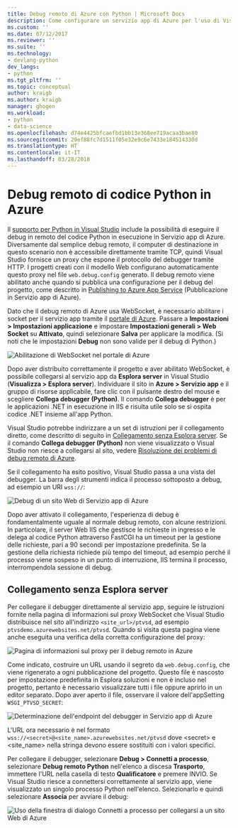```yaml
---
title: Debug remoto di Azure con Python | Microsoft Docs
description: Come configurare un servizio app di Azure per l'uso di Visual Studio per il debug remoto di un'applicazione Python.
ms.custom: ''
ms.date: 07/12/2017
ms.reviewer: ''
ms.suite: ''
ms.technology:
- devlang-python
dev_langs:
- python
ms.tgt_pltfrm: ''
ms.topic: conceptual
author: kraigb
ms.author: kraigb
manager: ghogen
ms.workload:
- python
- data-science
ms.openlocfilehash: d74e4425bfcaefbd1bb13e368ee719acaa3bae80
ms.sourcegitcommit: 29ef88fc7d1511f05e32e9c6e7433e184514330d
ms.translationtype: HT
ms.contentlocale: it-IT
ms.lasthandoff: 03/28/2018
---
```

# <a name="remotely-debugging-python-code-on-azure"></a>Debug remoto di codice Python in Azure

Il [supporto per Python in Visual Studio](installing-python-support-in-visual-studio.md) include la possibilità di eseguire il debug in remoto del codice Python in esecuzione in Servizio app di Azure. Diversamente dal semplice debug remoto, il computer di destinazione in questo scenario non è accessibile direttamente tramite TCP, quindi Visual Studio fornisce un proxy che espone il protocollo del debugger tramite HTTP. I progetti creati con il modello Web configurano automaticamente questo proxy nel file `web.debug.config` generato. Il debug remoto viene abilitato anche quando si pubblica una configurazione per il debug del progetto, come descritto in [Publishing to Azure App Service](python-web-application-project-templates.md#publishing-to-azure-app-service) (Pubblicazione in Servizio app di Azure).

Dato che il debug remoto di Azure usa WebSocket, è necessario abilitare i socket per il servizio app tramite il [portale di Azure](https://portal.azure.com). Passare a **Impostazioni > Impostazioni applicazione** e impostare **Impostazioni generali > Web Socket** su **Attivato**, quindi selezionare **Salva** per applicare la modifica. (Si noti che le impostazioni **Debug** non sono valide per il debug di Python.)

![Abilitazione di WebSocket nel portale di Azure](media/azure-remote-debugging-enable-web-sockets.png)

Dopo aver distribuito correttamente il progetto e aver abilitato WebSocket, è possibile collegarsi al servizio app da **Esplora server** in Visual Studio (**Visualizza > Esplora server**). Individuare il sito in **Azure > Servizio app** e il gruppo di risorse applicabile, fare clic con il pulsante destro del mouse e scegliere **Collega debugger (Python)**. Il comando **Collega debugger** è per le applicazioni .NET in esecuzione in IIS e risulta utile solo se si ospita codice .NET insieme all'app Python.

Visual Studio potrebbe indirizzare a un set di istruzioni per il collegamento diretto, come descritto di seguito in [Collegamento senza Esplora server](#attaching-without-server-explorer). Se il comando **Collega debugger (Python)** non viene visualizzato o Visual Studio non riesce a collegarsi al sito, vedere [Risoluzione dei problemi di debug remoto di Azure](debugging-remote-python-code-on-azure-troubleshooting.md).

Se il collegamento ha esito positivo, Visual Studio passa a una vista del debugger. La barra degli strumenti indica il processo sottoposto a debug, ad esempio un URI `wss://`:

![Debug di un sito Web di Servizio app di Azure](media/azure-remote-debugging-attached.png)

Dopo aver attivato il collegamento, l'esperienza di debug è fondamentalmente uguale al normale debug remoto, con alcune restrizioni. In particolare, il server Web IIS che gestisce le richieste in ingresso e le delega al codice Python attraverso FastCGI ha un timeout per la gestione delle richieste, pari a 90 secondi per impostazione predefinita. Se la gestione della richiesta richiede più tempo del timeout, ad esempio perché il processo viene sospeso in un punto di interruzione, IIS termina il processo, interrompendola sessione di debug. 

## <a name="attaching-without-server-explorer"></a>Collegamento senza Esplora server

Per collegare il debugger direttamente al servizio app, seguire le istruzioni fornite nella pagina di informazioni sul proxy WebSocket che Visual Studio distribuisce nel sito all'indirizzo `<site_url>/ptvsd`, ad esempio `ptvsdemo.azurewebsites.net/ptvsd`. Quando si visita questa pagina viene anche eseguita una verifica della corretta configurazione del proxy:

![Pagina di informazioni sul proxy per il debug remoto in Azure](media/azure-remote-debugging-proxy-info-page.png)

Come indicato, costruire un URL usando il segreto da `web.debug.config`, che viene rigenerato a ogni pubblicazione del progetto. Questo file è nascosto per impostazione predefinita in Esplora soluzioni e non è incluso nel progetto, pertanto è necessario visualizzare tutti i file oppure aprirlo in un editor separato. Dopo aver aperto il file, osservare il valore dell'appSetting `WSGI_PTVSD_SECRET`:

![Determinazione dell'endpoint del debugger in Servizio app di Azure](media/azure-remote-debugging-secret.png)

L'URL ora necessario è nel formato `wss://<secret>@<site_name>.azurewebsites.net/ptvsd` dove &lt;secret&gt; e &lt;site_name&gt; nella stringa devono essere sostituiti con i valori specifici.

Per collegare il debugger, selezionare **Debug > Connetti a processo**, selezionare **Debug remoto Python** nell'elenco a discesa **Trasporto**, immettere l'URL nella casella di testo **Qualificatore** e premere INVIO. Se Visual Studio riesce a connettersi correttamente al servizio app, viene visualizzato un singolo processo Python nell'elenco. Selezionarlo e quindi selezionare **Associa** per avviare il debug:

![Uso della finestra di dialogo Connetti a processo per collegarsi a un sito Web di Azure](media/azure-remote-debugging-manual-attach.png)
